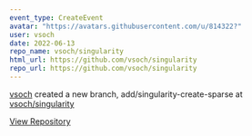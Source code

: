 ```yaml
---
event_type: CreateEvent
avatar: "https://avatars.githubusercontent.com/u/814322?"
user: vsoch
date: 2022-06-13
repo_name: vsoch/singularity
html_url: https://github.com/vsoch/singularity
repo_url: https://github.com/vsoch/singularity
---
```


<a href='https://github.com/vsoch' target='_blank'>vsoch</a> created a new branch, add/singularity-create-sparse at <a href='https://github.com/vsoch/singularity' target='_blank'>vsoch/singularity</a>

<a href='https://github.com/vsoch/singularity' target='_blank'>View Repository</a>